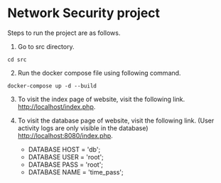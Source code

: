 
# Network Security project

Steps to run the project are as follows.

1. Go to src directory.
```
cd src
```

2. Run the docker compose file using following command.
```
docker-compose up -d --build
```

3. To visit the index page of website, visit the following link.
    [http://localhost/index.php](http://localhost/index.php).

4. To visit the database page of website, visit the following link.
    (User activity logs are only visible in the database)
    [http://localhost:8080/index.php](http://localhost:8080/index.php).

    * DATABASE HOST = 'db';
    * DATABASE USER = 'root';
    * DATABASE PASS = 'root';
    * DATABASE NAME = 'time_pass';
    
    
    

